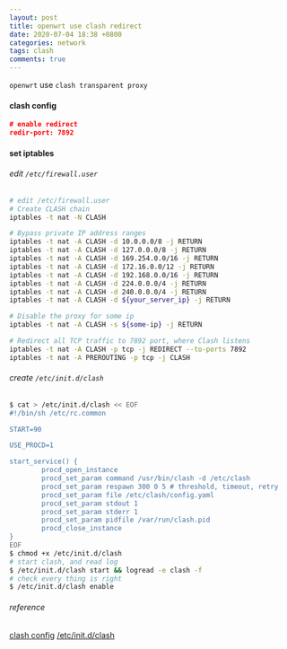 ```yaml
---
layout: post
title: openwrt use clash redirect
date: 2020-07-04 18:38 +0800
categories: network
tags: clash
comments: true
---
```


`openwrt` use `clash transparent proxy`

#### clash config

```json
# enable redirect
redir-port: 7892
```

#### set iptables 

###### edit `/etc/firewall.user`

```bash
# edit /etc/firewall.user
# Create CLASH chain
iptables -t nat -N CLASH

# Bypass private IP address ranges
iptables -t nat -A CLASH -d 10.0.0.0/8 -j RETURN
iptables -t nat -A CLASH -d 127.0.0.0/8 -j RETURN
iptables -t nat -A CLASH -d 169.254.0.0/16 -j RETURN
iptables -t nat -A CLASH -d 172.16.0.0/12 -j RETURN
iptables -t nat -A CLASH -d 192.168.0.0/16 -j RETURN
iptables -t nat -A CLASH -d 224.0.0.0/4 -j RETURN
iptables -t nat -A CLASH -d 240.0.0.0/4 -j RETURN
iptables -t nat -A CLASH -d ${your_server_ip} -j RETURN

# Disable the proxy for some ip
iptables -t nat -A CLASH -s ${some-ip} -j RETURN

# Redirect all TCP traffic to 7892 port, where Clash listens
iptables -t nat -A CLASH -p tcp -j REDIRECT --to-ports 7892
iptables -t nat -A PREROUTING -p tcp -j CLASH
```

###### create `/etc/init.d/clash`
```bash
$ cat > /etc/init.d/clash << EOF
#!/bin/sh /etc/rc.common

START=90

USE_PROCD=1

start_service() {
        procd_open_instance
        procd_set_param command /usr/bin/clash -d /etc/clash
        procd_set_param respawn 300 0 5 # threshold, timeout, retry
        procd_set_param file /etc/clash/config.yaml
        procd_set_param stdout 1
        procd_set_param stderr 1
        procd_set_param pidfile /var/run/clash.pid
        procd_close_instance
}
EOF
$ chmod +x /etc/init.d/clash
# start clash, and read log
$ /etc/init.d/clash start && logread -e clash -f
# check every thing is right
$ /etc/init.d/clash enable
```

###### reference
[clash config](https://github.com/Dreamacro/clash/wiki/configuration#all-configuration-options)
[/etc/init.d/clash](https://blog.birkhoff.me/running-clash-on-openwrt-as-a-transparent-proxy)

